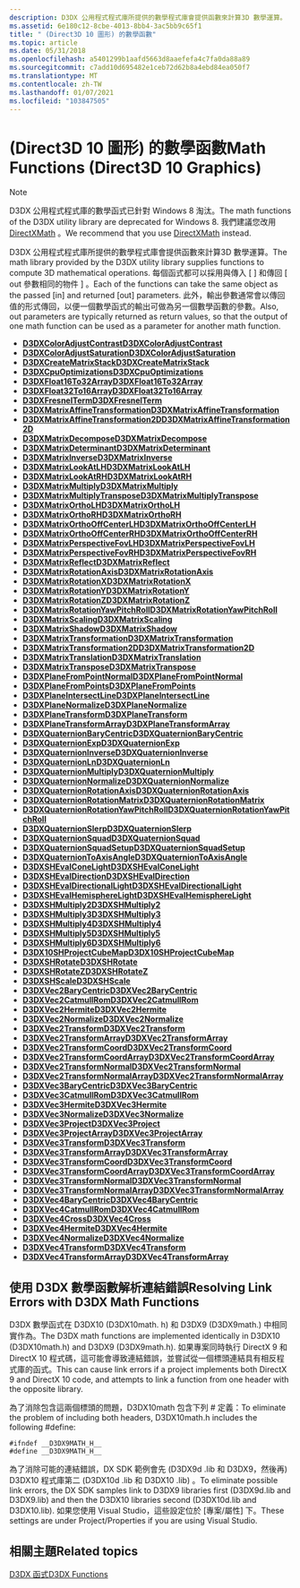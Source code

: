 ```yaml
---
description: D3DX 公用程式程式庫所提供的數學程式庫會提供函數來計算3D 數學運算。
ms.assetid: 6e180c12-8cbe-4013-8bb4-3ac5bb9c65f1
title: " (Direct3D 10 圖形) 的數學函數"
ms.topic: article
ms.date: 05/31/2018
ms.openlocfilehash: a5401299b1aafd5663d8aaefefa4c7fa0da88a89
ms.sourcegitcommit: c7add10d695482e1ceb72d62b8a4ebd84ea050f7
ms.translationtype: MT
ms.contentlocale: zh-TW
ms.lasthandoff: 01/07/2021
ms.locfileid: "103847505"
---
```

# <a name="math-functions-direct3d-10-graphics"></a><span data-ttu-id="7a376-103"> (Direct3D 10 圖形) 的數學函數</span><span class="sxs-lookup"><span data-stu-id="7a376-103">Math Functions (Direct3D 10 Graphics)</span></span>

> [!Note]  
> <span data-ttu-id="7a376-104">D3DX 公用程式程式庫的數學函式已針對 Windows 8 淘汰。</span><span class="sxs-lookup"><span data-stu-id="7a376-104">The math functions of the D3DX utility library are deprecated for Windows 8.</span></span> <span data-ttu-id="7a376-105">我們建議您改用 [DirectXMath](../dxmath/directxmath-portal.md) 。</span><span class="sxs-lookup"><span data-stu-id="7a376-105">We recommend that you use [DirectXMath](../dxmath/directxmath-portal.md) instead.</span></span>

 

<span data-ttu-id="7a376-106">D3DX 公用程式程式庫所提供的數學程式庫會提供函數來計算3D 數學運算。</span><span class="sxs-lookup"><span data-stu-id="7a376-106">The math library provided by the D3DX utility library supplies functions to compute 3D mathematical operations.</span></span> <span data-ttu-id="7a376-107">每個函式都可以採用與傳入 \[ \] 和傳回 \[ out 參數相同的物件 \] 。</span><span class="sxs-lookup"><span data-stu-id="7a376-107">Each of the functions can take the same object as the passed \[in\] and returned \[out\] parameters.</span></span> <span data-ttu-id="7a376-108">此外，輸出參數通常會以傳回值的形式傳回，以便一個數學函式的輸出可做為另一個數學函數的參數。</span><span class="sxs-lookup"><span data-stu-id="7a376-108">Also, out parameters are typically returned as return values, so that the output of one math function can be used as a parameter for another math function.</span></span>

-   [<span data-ttu-id="7a376-109">**D3DXColorAdjustContrast**</span><span class="sxs-lookup"><span data-stu-id="7a376-109">**D3DXColorAdjustContrast**</span></span>](d3d10-d3dxcoloradjustcontrast.md)
-   [<span data-ttu-id="7a376-110">**D3DXColorAdjustSaturation**</span><span class="sxs-lookup"><span data-stu-id="7a376-110">**D3DXColorAdjustSaturation**</span></span>](d3d10-d3dxcoloradjustsaturation.md)
-   [<span data-ttu-id="7a376-111">**D3DXCreateMatrixStack**</span><span class="sxs-lookup"><span data-stu-id="7a376-111">**D3DXCreateMatrixStack**</span></span>](d3d10-d3dxcreatematrixstack.md)
-   [<span data-ttu-id="7a376-112">**D3DXCpuOptimizations**</span><span class="sxs-lookup"><span data-stu-id="7a376-112">**D3DXCpuOptimizations**</span></span>](d3d10-d3dxcpuoptimizations.md)
-   [<span data-ttu-id="7a376-113">**D3DXFloat16To32Array**</span><span class="sxs-lookup"><span data-stu-id="7a376-113">**D3DXFloat16To32Array**</span></span>](d3d10-d3dxfloat16to32array.md)
-   [<span data-ttu-id="7a376-114">**D3DXFloat32To16Array**</span><span class="sxs-lookup"><span data-stu-id="7a376-114">**D3DXFloat32To16Array**</span></span>](d3d10-d3dxfloat32to16array.md)
-   [<span data-ttu-id="7a376-115">**D3DXFresnelTerm**</span><span class="sxs-lookup"><span data-stu-id="7a376-115">**D3DXFresnelTerm**</span></span>](d3d10-d3dxfresnelterm.md)
-   [<span data-ttu-id="7a376-116">**D3DXMatrixAffineTransformation**</span><span class="sxs-lookup"><span data-stu-id="7a376-116">**D3DXMatrixAffineTransformation**</span></span>](d3d10-d3dxmatrixaffinetransformation.md)
-   [<span data-ttu-id="7a376-117">**D3DXMatrixAffineTransformation2D**</span><span class="sxs-lookup"><span data-stu-id="7a376-117">**D3DXMatrixAffineTransformation2D**</span></span>](d3d10-d3dxmatrixaffinetransformation2d.md)
-   [<span data-ttu-id="7a376-118">**D3DXMatrixDecompose**</span><span class="sxs-lookup"><span data-stu-id="7a376-118">**D3DXMatrixDecompose**</span></span>](d3d10-d3dxmatrixdecompose.md)
-   [<span data-ttu-id="7a376-119">**D3DXMatrixDeterminant**</span><span class="sxs-lookup"><span data-stu-id="7a376-119">**D3DXMatrixDeterminant**</span></span>](d3d10-d3dxmatrixdeterminant.md)
-   [<span data-ttu-id="7a376-120">**D3DXMatrixInverse**</span><span class="sxs-lookup"><span data-stu-id="7a376-120">**D3DXMatrixInverse**</span></span>](d3d10-d3dxmatrixinverse.md)
-   [<span data-ttu-id="7a376-121">**D3DXMatrixLookAtLH**</span><span class="sxs-lookup"><span data-stu-id="7a376-121">**D3DXMatrixLookAtLH**</span></span>](d3d10-d3dxmatrixlookatlh.md)
-   [<span data-ttu-id="7a376-122">**D3DXMatrixLookAtRH**</span><span class="sxs-lookup"><span data-stu-id="7a376-122">**D3DXMatrixLookAtRH**</span></span>](d3d10-d3dxmatrixlookatrh.md)
-   [<span data-ttu-id="7a376-123">**D3DXMatrixMultiply**</span><span class="sxs-lookup"><span data-stu-id="7a376-123">**D3DXMatrixMultiply**</span></span>](d3d10-d3dxmatrixmultiply.md)
-   [<span data-ttu-id="7a376-124">**D3DXMatrixMultiplyTranspose**</span><span class="sxs-lookup"><span data-stu-id="7a376-124">**D3DXMatrixMultiplyTranspose**</span></span>](d3d10-d3dxmatrixmultiplytranspose.md)
-   [<span data-ttu-id="7a376-125">**D3DXMatrixOrthoLH**</span><span class="sxs-lookup"><span data-stu-id="7a376-125">**D3DXMatrixOrthoLH**</span></span>](d3d10-d3dxmatrixortholh.md)
-   [<span data-ttu-id="7a376-126">**D3DXMatrixOrthoRH**</span><span class="sxs-lookup"><span data-stu-id="7a376-126">**D3DXMatrixOrthoRH**</span></span>](d3d10-d3dxmatrixorthorh.md)
-   [<span data-ttu-id="7a376-127">**D3DXMatrixOrthoOffCenterLH**</span><span class="sxs-lookup"><span data-stu-id="7a376-127">**D3DXMatrixOrthoOffCenterLH**</span></span>](d3d10-d3dxmatrixorthooffcenterlh.md)
-   [<span data-ttu-id="7a376-128">**D3DXMatrixOrthoOffCenterRH**</span><span class="sxs-lookup"><span data-stu-id="7a376-128">**D3DXMatrixOrthoOffCenterRH**</span></span>](d3d10-d3dxmatrixorthooffcenterrh.md)
-   [<span data-ttu-id="7a376-129">**D3DXMatrixPerspectiveFovLH**</span><span class="sxs-lookup"><span data-stu-id="7a376-129">**D3DXMatrixPerspectiveFovLH**</span></span>](d3d10-d3dxmatrixperspectivefovlh.md)
-   [<span data-ttu-id="7a376-130">**D3DXMatrixPerspectiveFovRH**</span><span class="sxs-lookup"><span data-stu-id="7a376-130">**D3DXMatrixPerspectiveFovRH**</span></span>](d3d10-d3dxmatrixperspectivefovrh.md)
-   [<span data-ttu-id="7a376-131">**D3DXMatrixReflect**</span><span class="sxs-lookup"><span data-stu-id="7a376-131">**D3DXMatrixReflect**</span></span>](d3d10-d3dxmatrixreflect.md)
-   [<span data-ttu-id="7a376-132">**D3DXMatrixRotationAxis**</span><span class="sxs-lookup"><span data-stu-id="7a376-132">**D3DXMatrixRotationAxis**</span></span>](d3d10-d3dxmatrixrotationaxis.md)
-   [<span data-ttu-id="7a376-133">**D3DXMatrixRotationX**</span><span class="sxs-lookup"><span data-stu-id="7a376-133">**D3DXMatrixRotationX**</span></span>](d3d10-d3dxmatrixrotationx.md)
-   [<span data-ttu-id="7a376-134">**D3DXMatrixRotationY**</span><span class="sxs-lookup"><span data-stu-id="7a376-134">**D3DXMatrixRotationY**</span></span>](d3d10-d3dxmatrixrotationy.md)
-   [<span data-ttu-id="7a376-135">**D3DXMatrixRotationZ**</span><span class="sxs-lookup"><span data-stu-id="7a376-135">**D3DXMatrixRotationZ**</span></span>](d3d10-d3dxmatrixrotationz.md)
-   [<span data-ttu-id="7a376-136">**D3DXMatrixRotationYawPitchRoll**</span><span class="sxs-lookup"><span data-stu-id="7a376-136">**D3DXMatrixRotationYawPitchRoll**</span></span>](d3d10-d3dxmatrixrotationyawpitchroll.md)
-   [<span data-ttu-id="7a376-137">**D3DXMatrixScaling**</span><span class="sxs-lookup"><span data-stu-id="7a376-137">**D3DXMatrixScaling**</span></span>](d3d10-d3dxmatrixscaling.md)
-   [<span data-ttu-id="7a376-138">**D3DXMatrixShadow**</span><span class="sxs-lookup"><span data-stu-id="7a376-138">**D3DXMatrixShadow**</span></span>](d3d10-d3dxmatrixshadow.md)
-   [<span data-ttu-id="7a376-139">**D3DXMatrixTransformation**</span><span class="sxs-lookup"><span data-stu-id="7a376-139">**D3DXMatrixTransformation**</span></span>](d3d10-d3dxmatrixtransformation.md)
-   [<span data-ttu-id="7a376-140">**D3DXMatrixTransformation2D**</span><span class="sxs-lookup"><span data-stu-id="7a376-140">**D3DXMatrixTransformation2D**</span></span>](d3d10-d3dxmatrixtransformation2d.md)
-   [<span data-ttu-id="7a376-141">**D3DXMatrixTranslation**</span><span class="sxs-lookup"><span data-stu-id="7a376-141">**D3DXMatrixTranslation**</span></span>](d3d10-d3dxmatrixtranslation.md)
-   [<span data-ttu-id="7a376-142">**D3DXMatrixTranspose**</span><span class="sxs-lookup"><span data-stu-id="7a376-142">**D3DXMatrixTranspose**</span></span>](d3d10-d3dxmatrixtranspose.md)
-   [<span data-ttu-id="7a376-143">**D3DXPlaneFromPointNormal**</span><span class="sxs-lookup"><span data-stu-id="7a376-143">**D3DXPlaneFromPointNormal**</span></span>](d3d10-d3dxplanefrompointnormal.md)
-   [<span data-ttu-id="7a376-144">**D3DXPlaneFromPoints**</span><span class="sxs-lookup"><span data-stu-id="7a376-144">**D3DXPlaneFromPoints**</span></span>](d3d10-d3dxplanefrompoints.md)
-   [<span data-ttu-id="7a376-145">**D3DXPlaneIntersectLine**</span><span class="sxs-lookup"><span data-stu-id="7a376-145">**D3DXPlaneIntersectLine**</span></span>](d3d10-d3dxplaneintersectline.md)
-   [<span data-ttu-id="7a376-146">**D3DXPlaneNormalize**</span><span class="sxs-lookup"><span data-stu-id="7a376-146">**D3DXPlaneNormalize**</span></span>](d3d10-d3dxplanenormalize.md)
-   [<span data-ttu-id="7a376-147">**D3DXPlaneTransform**</span><span class="sxs-lookup"><span data-stu-id="7a376-147">**D3DXPlaneTransform**</span></span>](d3d10-d3dxplanetransform.md)
-   [<span data-ttu-id="7a376-148">**D3DXPlaneTransformArray**</span><span class="sxs-lookup"><span data-stu-id="7a376-148">**D3DXPlaneTransformArray**</span></span>](d3d10-d3dxplanetransformarray.md)
-   [<span data-ttu-id="7a376-149">**D3DXQuaternionBaryCentric**</span><span class="sxs-lookup"><span data-stu-id="7a376-149">**D3DXQuaternionBaryCentric**</span></span>](d3d10-d3dxquaternionbarycentric.md)
-   [<span data-ttu-id="7a376-150">**D3DXQuaternionExp**</span><span class="sxs-lookup"><span data-stu-id="7a376-150">**D3DXQuaternionExp**</span></span>](d3d10-d3dxquaternionexp.md)
-   [<span data-ttu-id="7a376-151">**D3DXQuaternionInverse**</span><span class="sxs-lookup"><span data-stu-id="7a376-151">**D3DXQuaternionInverse**</span></span>](d3d10-d3dxquaternioninverse.md)
-   [<span data-ttu-id="7a376-152">**D3DXQuaternionLn**</span><span class="sxs-lookup"><span data-stu-id="7a376-152">**D3DXQuaternionLn**</span></span>](d3d10-d3dxquaternionln.md)
-   [<span data-ttu-id="7a376-153">**D3DXQuaternionMultiply**</span><span class="sxs-lookup"><span data-stu-id="7a376-153">**D3DXQuaternionMultiply**</span></span>](d3d10-d3dxquaternionmultiply.md)
-   [<span data-ttu-id="7a376-154">**D3DXQuaternionNormalize**</span><span class="sxs-lookup"><span data-stu-id="7a376-154">**D3DXQuaternionNormalize**</span></span>](d3d10-d3dxquaternionnormalize.md)
-   [<span data-ttu-id="7a376-155">**D3DXQuaternionRotationAxis**</span><span class="sxs-lookup"><span data-stu-id="7a376-155">**D3DXQuaternionRotationAxis**</span></span>](d3d10-d3dxquaternionrotationaxis.md)
-   [<span data-ttu-id="7a376-156">**D3DXQuaternionRotationMatrix**</span><span class="sxs-lookup"><span data-stu-id="7a376-156">**D3DXQuaternionRotationMatrix**</span></span>](d3d10-d3dxquaternionrotationmatrix.md)
-   [<span data-ttu-id="7a376-157">**D3DXQuaternionRotationYawPitchRoll**</span><span class="sxs-lookup"><span data-stu-id="7a376-157">**D3DXQuaternionRotationYawPitchRoll**</span></span>](d3d10-d3dxquaternionrotationyawpitchroll.md)
-   [<span data-ttu-id="7a376-158">**D3DXQuaternionSlerp**</span><span class="sxs-lookup"><span data-stu-id="7a376-158">**D3DXQuaternionSlerp**</span></span>](d3d10-d3dxquaternionslerp.md)
-   [<span data-ttu-id="7a376-159">**D3DXQuaternionSquad**</span><span class="sxs-lookup"><span data-stu-id="7a376-159">**D3DXQuaternionSquad**</span></span>](d3d10-d3dxquaternionsquad.md)
-   [<span data-ttu-id="7a376-160">**D3DXQuaternionSquadSetup**</span><span class="sxs-lookup"><span data-stu-id="7a376-160">**D3DXQuaternionSquadSetup**</span></span>](d3d10-d3dxquaternionsquadsetup.md)
-   [<span data-ttu-id="7a376-161">**D3DXQuaternionToAxisAngle**</span><span class="sxs-lookup"><span data-stu-id="7a376-161">**D3DXQuaternionToAxisAngle**</span></span>](d3d10-d3dxquaterniontoaxisangle.md)
-   [<span data-ttu-id="7a376-162">**D3DXSHEvalConeLight**</span><span class="sxs-lookup"><span data-stu-id="7a376-162">**D3DXSHEvalConeLight**</span></span>](d3d10-d3dxshevalconelight.md)
-   [<span data-ttu-id="7a376-163">**D3DXSHEvalDirection**</span><span class="sxs-lookup"><span data-stu-id="7a376-163">**D3DXSHEvalDirection**</span></span>](d3d10-d3dxshevaldirection.md)
-   [<span data-ttu-id="7a376-164">**D3DXSHEvalDirectionalLight**</span><span class="sxs-lookup"><span data-stu-id="7a376-164">**D3DXSHEvalDirectionalLight**</span></span>](d3d10-d3dxshevaldirectionallight.md)
-   [<span data-ttu-id="7a376-165">**D3DXSHEvalHemisphereLight**</span><span class="sxs-lookup"><span data-stu-id="7a376-165">**D3DXSHEvalHemisphereLight**</span></span>](d3d10-d3dxshevalhemispherelight.md)
-   [<span data-ttu-id="7a376-166">**D3DXSHMultiply2**</span><span class="sxs-lookup"><span data-stu-id="7a376-166">**D3DXSHMultiply2**</span></span>](d3d10-d3dxshmultiply2.md)
-   [<span data-ttu-id="7a376-167">**D3DXSHMultiply3**</span><span class="sxs-lookup"><span data-stu-id="7a376-167">**D3DXSHMultiply3**</span></span>](d3d10-d3dxshmultiply3.md)
-   [<span data-ttu-id="7a376-168">**D3DXSHMultiply4**</span><span class="sxs-lookup"><span data-stu-id="7a376-168">**D3DXSHMultiply4**</span></span>](d3d10-d3dxshmultiply4.md)
-   [<span data-ttu-id="7a376-169">**D3DXSHMultiply5**</span><span class="sxs-lookup"><span data-stu-id="7a376-169">**D3DXSHMultiply5**</span></span>](d3d10-d3dxshmultiply5.md)
-   [<span data-ttu-id="7a376-170">**D3DXSHMultiply6**</span><span class="sxs-lookup"><span data-stu-id="7a376-170">**D3DXSHMultiply6**</span></span>](d3d10-d3dxshmultiply6.md)
-   [<span data-ttu-id="7a376-171">**D3DX10SHProjectCubeMap**</span><span class="sxs-lookup"><span data-stu-id="7a376-171">**D3DX10SHProjectCubeMap**</span></span>](d3dx10shprojectcubemap.md)
-   [<span data-ttu-id="7a376-172">**D3DXSHRotate**</span><span class="sxs-lookup"><span data-stu-id="7a376-172">**D3DXSHRotate**</span></span>](d3d10-d3dxshrotate.md)
-   [<span data-ttu-id="7a376-173">**D3DXSHRotateZ**</span><span class="sxs-lookup"><span data-stu-id="7a376-173">**D3DXSHRotateZ**</span></span>](d3d10-d3dxshrotatez.md)
-   [<span data-ttu-id="7a376-174">**D3DXSHScale**</span><span class="sxs-lookup"><span data-stu-id="7a376-174">**D3DXSHScale**</span></span>](d3d10-d3dxshscale.md)
-   [<span data-ttu-id="7a376-175">**D3DXVec2BaryCentric**</span><span class="sxs-lookup"><span data-stu-id="7a376-175">**D3DXVec2BaryCentric**</span></span>](d3d10-d3dxvec2barycentric.md)
-   [<span data-ttu-id="7a376-176">**D3DXVec2CatmullRom**</span><span class="sxs-lookup"><span data-stu-id="7a376-176">**D3DXVec2CatmullRom**</span></span>](d3d10-d3dxvec2catmullrom.md)
-   [<span data-ttu-id="7a376-177">**D3DXVec2Hermite**</span><span class="sxs-lookup"><span data-stu-id="7a376-177">**D3DXVec2Hermite**</span></span>](d3d10-d3dxvec2hermite.md)
-   [<span data-ttu-id="7a376-178">**D3DXVec2Normalize**</span><span class="sxs-lookup"><span data-stu-id="7a376-178">**D3DXVec2Normalize**</span></span>](d3d10-d3dxvec2normalize.md)
-   [<span data-ttu-id="7a376-179">**D3DXVec2Transform**</span><span class="sxs-lookup"><span data-stu-id="7a376-179">**D3DXVec2Transform**</span></span>](d3d10-d3dxvec2transform.md)
-   [<span data-ttu-id="7a376-180">**D3DXVec2TransformArray**</span><span class="sxs-lookup"><span data-stu-id="7a376-180">**D3DXVec2TransformArray**</span></span>](d3d10-d3dxvec2transformarray.md)
-   [<span data-ttu-id="7a376-181">**D3DXVec2TransformCoord**</span><span class="sxs-lookup"><span data-stu-id="7a376-181">**D3DXVec2TransformCoord**</span></span>](d3d10-d3dxvec2transformcoord.md)
-   [<span data-ttu-id="7a376-182">**D3DXVec2TransformCoordArray**</span><span class="sxs-lookup"><span data-stu-id="7a376-182">**D3DXVec2TransformCoordArray**</span></span>](d3d10-d3dxvec2transformcoordarray.md)
-   [<span data-ttu-id="7a376-183">**D3DXVec2TransformNormal**</span><span class="sxs-lookup"><span data-stu-id="7a376-183">**D3DXVec2TransformNormal**</span></span>](d3d10-d3dxvec2transformnormal.md)
-   [<span data-ttu-id="7a376-184">**D3DXVec2TransformNormalArray**</span><span class="sxs-lookup"><span data-stu-id="7a376-184">**D3DXVec2TransformNormalArray**</span></span>](d3d10-d3dxvec2transformnormalarray.md)
-   [<span data-ttu-id="7a376-185">**D3DXVec3BaryCentric**</span><span class="sxs-lookup"><span data-stu-id="7a376-185">**D3DXVec3BaryCentric**</span></span>](d3d10-d3dxvec3barycentric.md)
-   [<span data-ttu-id="7a376-186">**D3DXVec3CatmullRom**</span><span class="sxs-lookup"><span data-stu-id="7a376-186">**D3DXVec3CatmullRom**</span></span>](d3d10-d3dxvec3catmullrom.md)
-   [<span data-ttu-id="7a376-187">**D3DXVec3Hermite**</span><span class="sxs-lookup"><span data-stu-id="7a376-187">**D3DXVec3Hermite**</span></span>](d3d10-d3dxvec3hermite.md)
-   [<span data-ttu-id="7a376-188">**D3DXVec3Normalize**</span><span class="sxs-lookup"><span data-stu-id="7a376-188">**D3DXVec3Normalize**</span></span>](d3d10-d3dxvec3normalize.md)
-   [<span data-ttu-id="7a376-189">**D3DXVec3Project**</span><span class="sxs-lookup"><span data-stu-id="7a376-189">**D3DXVec3Project**</span></span>](d3d10-d3dxvec3project.md)
-   [<span data-ttu-id="7a376-190">**D3DXVec3ProjectArray**</span><span class="sxs-lookup"><span data-stu-id="7a376-190">**D3DXVec3ProjectArray**</span></span>](d3d10-d3dxvec3projectarray.md)
-   [<span data-ttu-id="7a376-191">**D3DXVec3Transform**</span><span class="sxs-lookup"><span data-stu-id="7a376-191">**D3DXVec3Transform**</span></span>](d3d10-d3dxvec3transform.md)
-   [<span data-ttu-id="7a376-192">**D3DXVec3TransformArray**</span><span class="sxs-lookup"><span data-stu-id="7a376-192">**D3DXVec3TransformArray**</span></span>](d3d10-d3dxvec3transformarray.md)
-   [<span data-ttu-id="7a376-193">**D3DXVec3TransformCoord**</span><span class="sxs-lookup"><span data-stu-id="7a376-193">**D3DXVec3TransformCoord**</span></span>](d3d10-d3dxvec3transformcoord.md)
-   [<span data-ttu-id="7a376-194">**D3DXVec3TransformCoordArray**</span><span class="sxs-lookup"><span data-stu-id="7a376-194">**D3DXVec3TransformCoordArray**</span></span>](d3d10-d3dxvec3transformcoordarray.md)
-   [<span data-ttu-id="7a376-195">**D3DXVec3TransformNormal**</span><span class="sxs-lookup"><span data-stu-id="7a376-195">**D3DXVec3TransformNormal**</span></span>](d3d10-d3dxvec3transformnormal.md)
-   [<span data-ttu-id="7a376-196">**D3DXVec3TransformNormalArray**</span><span class="sxs-lookup"><span data-stu-id="7a376-196">**D3DXVec3TransformNormalArray**</span></span>](d3d10-d3dxvec3transformnormalarray.md)
-   [<span data-ttu-id="7a376-197">**D3DXVec4BaryCentric**</span><span class="sxs-lookup"><span data-stu-id="7a376-197">**D3DXVec4BaryCentric**</span></span>](d3d10-d3dxvec4barycentric.md)
-   [<span data-ttu-id="7a376-198">**D3DXVec4CatmullRom**</span><span class="sxs-lookup"><span data-stu-id="7a376-198">**D3DXVec4CatmullRom**</span></span>](d3d10-d3dxvec4catmullrom.md)
-   [<span data-ttu-id="7a376-199">**D3DXVec4Cross**</span><span class="sxs-lookup"><span data-stu-id="7a376-199">**D3DXVec4Cross**</span></span>](d3d10-d3dxvec4cross.md)
-   [<span data-ttu-id="7a376-200">**D3DXVec4Hermite**</span><span class="sxs-lookup"><span data-stu-id="7a376-200">**D3DXVec4Hermite**</span></span>](d3d10-d3dxvec4hermite.md)
-   [<span data-ttu-id="7a376-201">**D3DXVec4Normalize**</span><span class="sxs-lookup"><span data-stu-id="7a376-201">**D3DXVec4Normalize**</span></span>](d3d10-d3dxvec4normalize.md)
-   [<span data-ttu-id="7a376-202">**D3DXVec4Transform**</span><span class="sxs-lookup"><span data-stu-id="7a376-202">**D3DXVec4Transform**</span></span>](d3d10-d3dxvec4transform.md)
-   [<span data-ttu-id="7a376-203">**D3DXVec4TransformArray**</span><span class="sxs-lookup"><span data-stu-id="7a376-203">**D3DXVec4TransformArray**</span></span>](d3d10-d3dxvec4transformarray.md)

## <a name="resolving-link-errors-with-d3dx-math-functions"></a><span data-ttu-id="7a376-204">使用 D3DX 數學函數解析連結錯誤</span><span class="sxs-lookup"><span data-stu-id="7a376-204">Resolving Link Errors with D3DX Math Functions</span></span>

<span data-ttu-id="7a376-205">D3DX 數學函式在 D3DX10 (D3DX10math. h) 和 D3DX9 (D3DX9math.) 中相同實作為。</span><span class="sxs-lookup"><span data-stu-id="7a376-205">The D3DX math functions are implemented identically in D3DX10 (D3DX10math.h) and D3DX9 (D3DX9math.h).</span></span> <span data-ttu-id="7a376-206">如果專案同時執行 DirectX 9 和 DirectX 10 程式碼，這可能會導致連結錯誤，並嘗試從一個標頭連結具有相反程式庫的函式。</span><span class="sxs-lookup"><span data-stu-id="7a376-206">This can cause link errors if a project implements both DirectX 9 and DirectX 10 code, and attempts to link a function from one header with the opposite library.</span></span>

<span data-ttu-id="7a376-207">為了消除包含這兩個標頭的問題，D3DX10math 包含下列 \# 定義：</span><span class="sxs-lookup"><span data-stu-id="7a376-207">To eliminate the problem of including both headers, D3DX10math.h includes the following \#define:</span></span>


```
#ifndef __D3DX9MATH_H__
#define __D3DX9MATH_H__
```



<span data-ttu-id="7a376-208">為了消除可能的連結錯誤，DX SDK 範例會先 (D3DX9d .lib 和 D3DX9，然後再) D3DX10 程式庫第二 (D3DX10d .lib 和 D3DX10 .lib) 。</span><span class="sxs-lookup"><span data-stu-id="7a376-208">To eliminate possible link errors, the DX SDK samples link to D3DX9 libraries first (D3DX9d.lib and D3DX9.lib) and then the D3DX10 libraries second (D3DX10d.lib and D3DX10.lib).</span></span> <span data-ttu-id="7a376-209">如果您使用 Visual Studio，這些設定位於 [專案/屬性] 下。</span><span class="sxs-lookup"><span data-stu-id="7a376-209">These settings are under Project/Properties if you are using Visual Studio.</span></span>

## <a name="related-topics"></a><span data-ttu-id="7a376-210">相關主題</span><span class="sxs-lookup"><span data-stu-id="7a376-210">Related topics</span></span>

<dl> <dt>

[<span data-ttu-id="7a376-211">D3DX 函式</span><span class="sxs-lookup"><span data-stu-id="7a376-211">D3DX Functions</span></span>](d3d10-graphics-reference-d3dx10-functions.md)
</dt> </dl>

 

 
